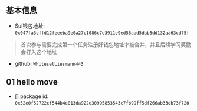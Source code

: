 ## 基本信息
- Sui钱包地址: `0x047fa3cffd12feeeba9e0a27c1086c7e3911e9ed56aad5dab5dd132aa63cd75f`
> 首次参与需要完成第一个任务注册好钱包地址才被合并，并且后续学习奖励会打入这个地址
- github: `WhiteselLiesmann443`

##   01 hello move  
- [] package id: `0x52e0f52722cf544b4e013da922e30995853543c7fb99ff5df266ab33eb73f720`
